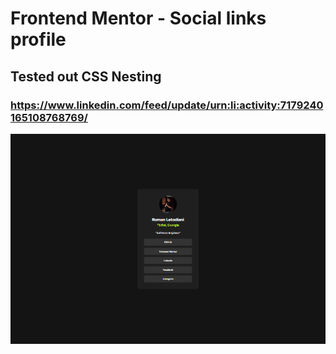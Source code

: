 # Frontend Mentor - Social links profile

## Tested out CSS Nesting

### https://www.linkedin.com/feed/update/urn:li:activity:7179240165108768769/

![Social links profile coding challenge](./design/desktop-preview.jpg)
